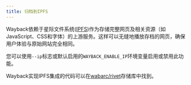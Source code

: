 ```yaml
---
title: 归档到IPFS
---
```


Wayback依赖于星际文件系统([IPFS](https://ipfs.tech/))作为存储完整网页及相关资源（如JavaScript、CSS和字体）的上游服务。这样可以无缝地播放存档的网页，确保用户体验与原始网站完全相同。

您可以使用`--ip`标志或默认启用的`WAYBACK_ENABLE_IP`环境变量启用或禁用此功能。

Wayback实现IPFS集成的代码可以在[wabarc/rivet](https://github.com/wabarc/rivet)存储库中找到。
